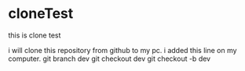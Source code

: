 # cloneTest
this is clone test 

i will clone this repository from github to my pc.
 i  added this line on my computer.
git branch dev
git checkout dev
git checkout -b dev
